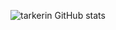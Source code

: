 ![tarkerin GitHub stats](https://github-readme-stats.vercel.app/api?username=tarkerin&show_icons=true&theme=dracula)
